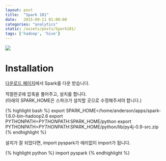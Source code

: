 ```yaml
---
layout: post
title:  "Spark 101"
date:   2015-09-11 01:00:00
categories: "analytics"
static: /assets/posts/Spark101/
tags: ['hadoop', 'hive']
---
```


<img src="{{ page.static }}math.jpg" class="img-responsive img-rounded">

# Installation

[다운로드 페이지][download]에서 Spark를 다운 받습니다.


적절한곳에 압축을 풀어주고, 설치를 합니다.<br>
(아래의 SPARK_HOME은 스파크가 설치할 곳으로 수정해주셔야 합니다.)

{% highlight bash %}
export SPARK_HOME=/home/anderson/apps/spark-1.6.0-bin-hadoop2.6
export PYTHONPATH=$PYTHONPATH:$SPARK_HOME/python
export PYTHONPATH=$PYTHONPATH:$SPARK_HOME/python/lib/py4j-0.9-src.zip
{% endhighlight %}

설치가 잘 되었다면, import pyspark가 에러없이 import가 됩니다.

{% highlight python %}
import pyspark
{% endhighlight %}



[download]: http://spark.apache.org/downloads.html